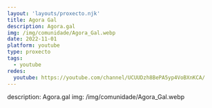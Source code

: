 ```yaml
---
layout: 'layouts/proxecto.njk'
title: Agora Gal
description: Agora.gal
img: /img/comunidade/Agora_Gal.webp
date: 2022-11-01
platform: youtube
type: proxecto
tags:
  - youtube
redes:
  youtube: https://youtube.com/channel/UCUUDzh8BePA5yp4VoBXnKCA/
---
```

description: Agora.gal
img: /img/comunidade/Agora_Gal.webp
